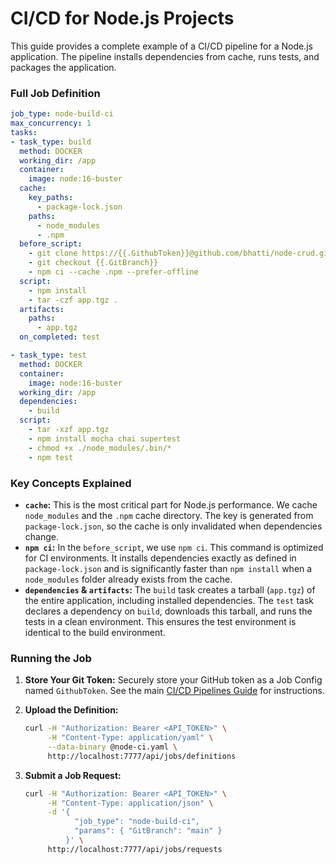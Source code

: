# CI/CD for Node.js Projects

This guide provides a complete example of a CI/CD pipeline for a Node.js application. The pipeline installs dependencies from cache, runs tests, and packages the application.

### Full Job Definition

```yaml:node-ci.yaml
job_type: node-build-ci
max_concurrency: 1
tasks:
- task_type: build
  method: DOCKER
  working_dir: /app
  container:
    image: node:16-buster
  cache:
    key_paths:
      - package-lock.json
    paths:
      - node_modules
      - .npm
  before_script:
    - git clone https://{{.GithubToken}}@github.com/bhatti/node-crud.git .
    - git checkout {{.GitBranch}}
    - npm ci --cache .npm --prefer-offline
  script:
    - npm install
    - tar -czf app.tgz .
  artifacts:
    paths:
      - app.tgz
  on_completed: test

- task_type: test
  method: DOCKER
  container:
    image: node:16-buster
  working_dir: /app
  dependencies:
    - build
  script:
    - tar -xzf app.tgz
    - npm install mocha chai supertest
    - chmod +x ./node_modules/.bin/*
    - npm test
```

### Key Concepts Explained

-   **`cache`:** This is the most critical part for Node.js performance. We cache `node_modules` and the `.npm` cache directory. The key is generated from `package-lock.json`, so the cache is only invalidated when dependencies change.
-   **`npm ci`:** In the `before_script`, we use `npm ci`. This command is optimized for CI environments. It installs dependencies exactly as defined in `package-lock.json` and is significantly faster than `npm install` when a `node_modules` folder already exists from the cache.
-   **`dependencies` & `artifacts`:** The `build` task creates a tarball (`app.tgz`) of the entire application, including installed dependencies. The `test` task declares a dependency on `build`, downloads this tarball, and runs the tests in a clean environment. This ensures the test environment is identical to the build environment.

### Running the Job

1.  **Store Your Git Token:** Securely store your GitHub token as a Job Config named `GithubToken`. See the main [CI/CD Pipelines Guide](../11-ci-cd-pipelines.md) for instructions.

2.  **Upload the Definition:**
    ```bash
    curl -H "Authorization: Bearer <API_TOKEN>" \
         -H "Content-Type: application/yaml" \
         --data-binary @node-ci.yaml \
         http://localhost:7777/api/jobs/definitions
    ```

3.  **Submit a Job Request:**
    ```bash
    curl -H "Authorization: Bearer <API_TOKEN>" \
         -H "Content-Type: application/json" \
         -d '{
               "job_type": "node-build-ci",
               "params": { "GitBranch": "main" }
             }' \
         http://localhost:7777/api/jobs/requests
    ```
